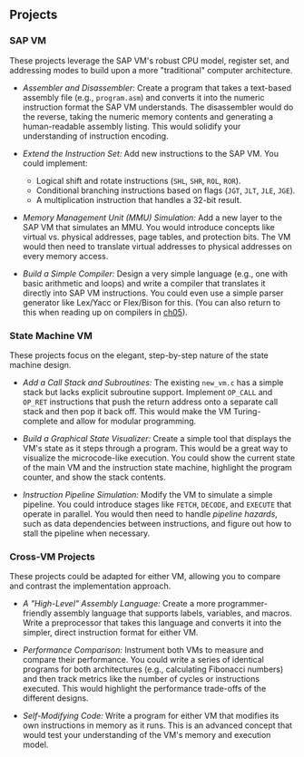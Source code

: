 
## Projects


### SAP VM

These projects leverage the SAP VM's robust CPU model, register set, and addressing
modes to build upon a more "traditional" computer architecture.

* *Assembler and Disassembler:* Create a program that takes a text-based assembly
  file (e.g., `program.asm`) and converts it into the numeric instruction format
  the SAP VM understands. The disassembler would do the reverse, taking the numeric
  memory contents and generating a human-readable assembly listing. This would
  solidify your understanding of instruction encoding.

* *Extend the Instruction Set:* Add new instructions to the SAP VM. You could implement:
    * Logical shift and rotate instructions (`SHL`, `SHR`, `ROL`, `ROR`).
    * Conditional branching instructions based on flags (`JGT`, `JLT`, `JLE`, `JGE`).
    * A multiplication instruction that handles a 32-bit result.

* *Memory Management Unit (MMU) Simulation:* Add a new layer to the SAP VM that
  simulates an MMU. You would introduce concepts like virtual vs. physical addresses,
  page tables, and protection bits. The VM would then need to translate virtual
  addresses to physical addresses on every memory access.

* *Build a Simple Compiler:* Design a very simple language (e.g., one with basic
  arithmetic and loops) and write a compiler that translates it directly into SAP VM
  instructions. You could even use a simple parser generator like Lex/Yacc or
  Flex/Bison for this. (You can also return to this when reading up on compilers in
  [ch05](./../../ch05/)).


### State Machine VM

These projects focus on the elegant, step-by-step nature of the state machine design.

* *Add a Call Stack and Subroutines:* The existing `new_vm.c` has a simple stack but
  lacks explicit subroutine support. Implement `OP_CALL` and `OP_RET` instructions
  that push the return address onto a separate call stack and then pop it back off.
  This would make the VM Turing-complete and allow for modular programming.

* *Build a Graphical State Visualizer:* Create a simple tool that displays the VM's
  state as it steps through a program. This would be a great way to visualize the
  microcode-like execution. You could show the current state of the main VM and the
  instruction state machine, highlight the program counter, and show the stack contents.

* *Instruction Pipeline Simulation:* Modify the VM to simulate a simple pipeline.
  You could introduce stages like `FETCH`, `DECODE`, and `EXECUTE` that operate in
  parallel. You would then need to handle *pipeline hazards*, such as data
  dependencies between instructions, and figure out how to stall the pipeline
  when necessary.


### Cross-VM Projects

These projects could be adapted for either VM, allowing you to compare and contrast
the implementation approach.

* *A "High-Level" Assembly Language:* Create a more programmer-friendly assembly
  language that supports labels, variables, and macros. Write a preprocessor that
  takes this language and converts it into the simpler, direct instruction format
  for either VM.

* *Performance Comparison:* Instrument both VMs to measure and compare their
  performance. You could write a series of identical programs for both architectures
  (e.g., calculating Fibonacci numbers) and then track metrics like the number of
  cycles or instructions executed. This would highlight the performance trade-offs
  of the different designs.

* *Self-Modifying Code:* Write a program for either VM that modifies its own
  instructions in memory as it runs. This is an advanced concept that would
  test your understanding of the VM's memory and execution model.

